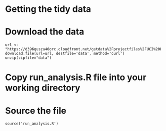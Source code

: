 Getting the tidy data
========================================================

# Download the data
```{r}
url <- "https://d396qusza40orc.cloudfront.net/getdata%2Fprojectfiles%2FUCI%20HAR%20Dataset.zip" 
download.file(url=url, destfile='data', method='curl')
unzip(zipfile="data")
```
# Copy run_analysis.R file into your working directory

# Source the file
```{r}
source('run_analysis.R')
```

